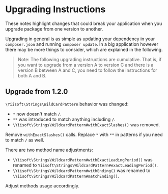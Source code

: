 # Upgrading Instructions

These notes highlight changes that could break your application when you upgrade package from one version to another.

Upgrading in general is as simple as updating your dependency in your `composer.json` and running `composer update`.
In a big application however there may be more things to consider, which are explained in the following.

> Note: The following upgrading instructions are cumulative. That is, if you want to upgrade from a version A to version
> C and there is a version B between A and C, you need to follow the instructions for both A and B.

## Upgrade from 1.2.0

`\Yiisoft\Strings\WildCardPattern` behavior was changed:

- `*` now doesn't match `/`.
- `**` was introduced to match anything including `/`.
- `\Yiisoft\Strings\WildcardPattern#withExactSlashes()` was removed.

Remove `withExactSlashes()` calls. Replace `*` with `**` in patterns if you need to match `/` as well. 
  
There are two method name adjustments:

- `\Yiisoft\Strings\WildcardPattern#withExactLeadingPeriod()` was renamed to `Yiisoft\Strings\WildcardPattern#exactLeadingPeriod()`.
- `\Yiisoft\Strings\WildcardPattern#withEnding()` was renamed to `\Yiisoft\Strings\WildcardPattern#matchEnding()`.

Adjust methods usage accordingly.
